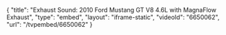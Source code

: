{
    "title": "Exhaust Sound: 2010 Ford Mustang GT V8 4.6L with MagnaFlow Exhaust",
    "type": "embed",
    "layout": "iframe-static",
    "videoId": "6650062",
    "url": "\/tvpembed\/6650062"
}